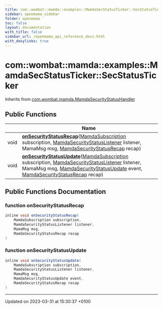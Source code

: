 ```yaml
---
title: com::wombat::mamda::examples::MamdaSecStatusTicker::SecStatusTicker
sidebar: openmama_sidebar
folder: openmama
toc: false
layout: documentation
with_title: false
sidebar_url: /openmama_api_reference_docs.html
with_doxylinks: true
---
```


# com::wombat::mamda::examples::MamdaSecStatusTicker::SecStatusTicker





Inherits from [com.wombat.mamda.MamdaSecurityStatusHandler](interfacecom_1_1wombat_1_1mamda_1_1MamdaSecurityStatusHandler.html)

## Public Functions

|                | Name           |
| -------------- | -------------- |
| void | **[onSecurityStatusRecap](classcom_1_1wombat_1_1mamda_1_1examples_1_1MamdaSecStatusTicker_1_1SecStatusTicker.html#function-onsecuritystatusrecap)**([MamdaSubscription](classcom_1_1wombat_1_1mamda_1_1MamdaSubscription.html) subscription, [MamdaSecurityStatusListener](classcom_1_1wombat_1_1mamda_1_1MamdaSecurityStatusListener.html) listener, MamaMsg msg, [MamdaSecurityStatusRecap](interfacecom_1_1wombat_1_1mamda_1_1MamdaSecurityStatusRecap.html) recap) |
| void | **[onSecurityStatusUpdate](classcom_1_1wombat_1_1mamda_1_1examples_1_1MamdaSecStatusTicker_1_1SecStatusTicker.html#function-onsecuritystatusupdate)**([MamdaSubscription](classcom_1_1wombat_1_1mamda_1_1MamdaSubscription.html) subscription, [MamdaSecurityStatusListener](classcom_1_1wombat_1_1mamda_1_1MamdaSecurityStatusListener.html) listener, MamaMsg msg, [MamdaSecurityStatusUpdate](interfacecom_1_1wombat_1_1mamda_1_1MamdaSecurityStatusUpdate.html) event, [MamdaSecurityStatusRecap](interfacecom_1_1wombat_1_1mamda_1_1MamdaSecurityStatusRecap.html) recap) |

## Public Functions Documentation

### function onSecurityStatusRecap

```java
inline void onSecurityStatusRecap(
    MamdaSubscription subscription,
    MamdaSecurityStatusListener listener,
    MamaMsg msg,
    MamdaSecurityStatusRecap recap
)
```


### function onSecurityStatusUpdate

```java
inline void onSecurityStatusUpdate(
    MamdaSubscription subscription,
    MamdaSecurityStatusListener listener,
    MamaMsg msg,
    MamdaSecurityStatusUpdate event,
    MamdaSecurityStatusRecap recap
)
```


-------------------------------

Updated on 2023-03-31 at 15:30:37 +0100